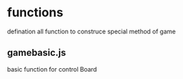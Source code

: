 # functions

defination all function to construce special method of game

## gamebasic.js

basic function for control Board 

